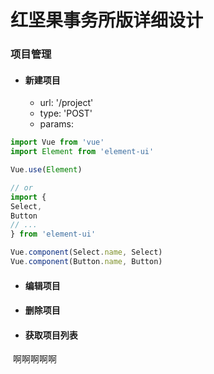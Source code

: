 红坚果事务所版详细设计
=====================
### 项目管理
- #### 新建项目
  - url: '/project'
  - type: 'POST'
  - params: 
``` javascript
import Vue from 'vue'
import Element from 'element-ui'

Vue.use(Element)

// or
import {
Select,
Button
// ...
} from 'element-ui'

Vue.component(Select.name, Select)
Vue.component(Button.name, Button)
```    
- #### 编辑项目
- #### 删除项目
- #### 获取项目列表
  啊啊啊啊啊
